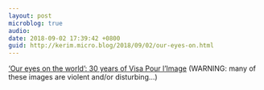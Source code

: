 ```yaml
---
layout: post
microblog: true
audio: 
date: 2018-09-02 17:39:42 +0800
guid: http://kerim.micro.blog/2018/09/02/our-eyes-on.html
---
```

[‘Our eyes on the world’: 30 years of Visa Pour l’Image](https://edition.cnn.com/interactive/2018/08/world/visa-pour-limage-cnnphotos/?sr=sharebar_twitter) (WARNING: many of these images are violent and/or disturbing...)
